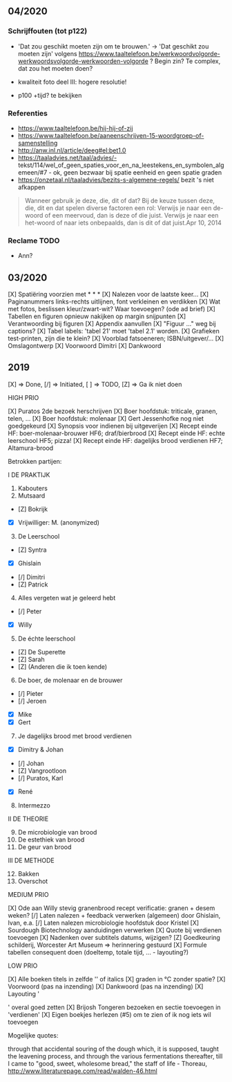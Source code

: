 
## 04/2020

### Schrijffouten (tot p122)

- 'Dat zou geschikt moeten zijn om te brouwen.' -> 'Dat geschikt zou moeten zijn' volgens https://www.taaltelefoon.be/werkwoordvolgorde-werkwoordsvolgorde-werkwoorden-volgorde ? Begin zin? Te complex, dat zou het moeten doen?

- kwaliteit foto deel III: hogere resolutie!
- p100 +tijd? te bekijken

### Referenties

- https://www.taaltelefoon.be/hij-hij-of-zij
- https://www.taaltelefoon.be/aaneenschrijven-15-woordgroep-of-samenstelling
- http://anw.inl.nl/article/deeg#el:bet1.0
- https://taaladvies.net/taal/advies/- tekst/114/wel_of_geen_spaties_voor_en_na_leestekens_en_symbolen_algemeen/#7 - ok, geen bezwaar bij spatie eenheid en geen spatie graden
- https://onzetaal.nl/taaladvies/bezits-s-algemene-regels/ bezit 's niet afkappen 

> Wanneer gebruik je deze, die, dit of dat? Bij de keuze tussen deze, die, dit en dat spelen diverse factoren een rol: Verwijs je naar een de-woord of een meervoud, dan is deze of die juist. Verwijs je naar een het-woord of naar iets onbepaalds, dan is dit of dat juist.Apr 10, 2014

### Reclame TODO

- Ann? 

## 03/2020

[X] Spatiëring voorzien met * * *
[X] Nalezen voor de laatste keer... 
[X] Paginanummers links-rechts uitlijnen, font verkleinen en verdikken
[X] Wat met fotos, beslissen kleur/zwart-wit? Waar toevoegen? (ode ad brief)
[X] Tabellen en figuren opnieuw nakijken op margin snijpunten
[X] Verantwoording bij figuren
[X] Appendix aanvullen
[X] "Figuur ..." weg bij captions?
[X] Tabel labels: 'tabel 21' moet 'tabel 2.1' worden.
[X] Grafieken test-printen, zijn die te klein?
[X] Voorblad fatsoeneren; ISBN/uitgever/... 
[X] Omslagontwerp
[X] Voorwoord Dimitri
[X] Dankwoord

## 2019

[X] => Done, [/] => Initiated, [ ] => TODO, [Z] => Ga ik niet doen

HIGH PRIO

[X] Puratos 2de bezoek herschrijven
[X] Boer hoofdstuk: triticale, granen, telen, ...
[X] Boer hoofdstuk: molenaar
[X] Gert Jessenhofke nog niet goedgekeurd
[X] Synopsis voor indienen bij uitgeverijen
[X] Recept einde HF: boer-molenaar-brouwer HF6; draf/bierbrood
[X] Recept einde HF: echte leerschool HF5; pizza! 
[X] Recept einde HF: dagelijks brood verdienen HF7; Altamura-brood

Betrokken partijen:

I DE PRAKTIJK

1. Kabouters
2. Mutsaard
  - [Z] Bokrijk
  - [X] Vrijwilliger: M. (anonymized)
3. De Leerschool
  - [Z] Syntra
  - [X] Ghislain
  - [/] Dimitri
  - [Z] Patrick
4. Alles vergeten wat je geleerd hebt
  - [/] Peter
  - [X] Willy
5. De échte leerschool
  - [Z] De Superette
  - [Z] Sarah
  - [Z] (Anderen die ik toen kende)
6. De boer, de molenaar en de brouwer
  - [/] Pieter
  - [/] Jeroen
  - [X] Mike
  - [X] Gert
7. Je dagelijks brood met brood verdienen
  - [X] Dimitry & Johan
  - [/] Johan
  - [Z] Vangrootloon
  - [/] Puratos, Karl
  - [X] René
8. Intermezzo

II DE THEORIE

9. De microbiologie van brood
10. De estethiek van brood
11. De geur van brood

III DE METHODE

12. Bakken
13. Overschot

MEDIUM PRIO

[X] Ode aan Willy stevig granenbrood recept verificatie: granen + desem weken?
[/] Laten nalezen + feedback verwerken (algemeen) door Ghislain, Ivan, e.a.
[/] Laten nalezen microbiologie hoofdstuk door Kristel
[X] Sourdough Biotechnology aanduidingen verwerken
[X] Quote bij verdienen toevoegen
[X] Nadenken over subtitels datums, wijzigen?
[Z] Goedkeuring schilderij, Worcester Art Museum => herinnering gestuurd
[X] Formule tabellen consequent doen (doeltemp, totale tijd, ... - layouting?)

LOW PRIO

[X] Alle boeken titels in zelfde '' of italics
[X] graden in °C zonder spatie?
[X] Voorwoord (pas na inzending)
[X] Dankwoord (pas na inzending)
[X] Layouting '

' overal goed zetten
[X] Brijosh Tongeren bezoeken en sectie toevoegen in 'verdienen'
[X] Eigen boekjes herlezen (#5) om te zien of ik nog iets wil toevoegen

Mogelijke quotes:

through that accidental souring of the dough which, it is supposed, taught the leavening process, and through the various fermentations thereafter, till I came to "good, sweet, wholesome bread," the staff of life - Thoreau, http://www.literaturepage.com/read/walden-46.html